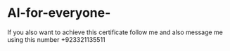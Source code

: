 # AI-for-everyone-
If you also want to achieve this certificate follow me and also message me using this number +923321135511
